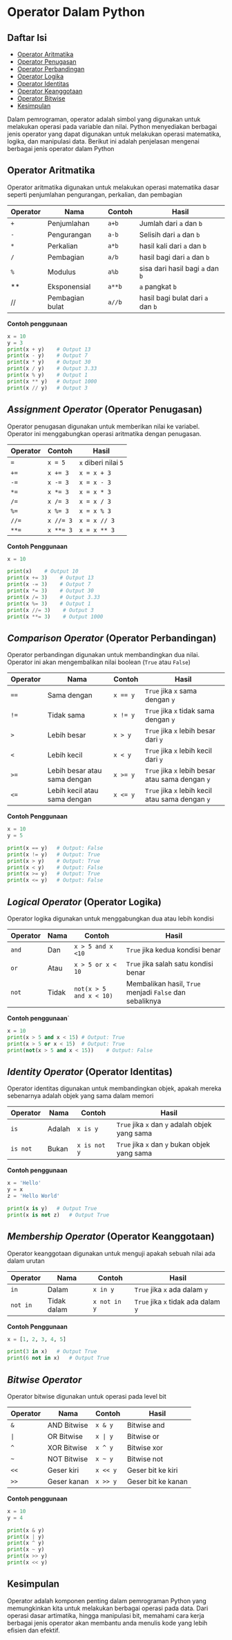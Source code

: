 # Operator Dalam Python

## Daftar Isi
- [Operator Aritmatika](#operator-aritmatika)
- [Operator Penugasan](#assignment-operator-operator-penugasan)
- [Operator Perbandingan](#comparison-operator-operator-perbandingan)
- [Operator Logika](#logical-operator-operator-logika)
- [Operator Identitas](#identity-operator-operator-identitas)
- [Operator Keanggotaan](#membership-operator-operator-keanggotaan)
- [Operator Bitwise](#bitwise-operator)
- [Kesimpulan](#kesimpulan)

Dalam pemrograman, operator adalah simbol yang digunakan untuk melakukan operasi pada variable dan nilai. Python menyediakan berbagai jenis operator yang dapat digunakan untuk melakukan operasi matematika, logika, dan manipulasi data. Berikut ini adalah penjelasan mengenai berbagai jenis operator dalam Python

## Operator Aritmatika 

Operator aritmatika digunakan untuk melakukan operasi matematika dasar seperti penjumlahan pengurangan, perkalian, dan pembagian

| Operator | Nama | Contoh | Hasil|
|----------|------|--------|------|
| `+` | Penjumlahan | `a+b` | Jumlah dari `a` dan `b`|
| `-` | Pengurangan | `a-b` | Selisih dari `a` dan `b`|
| `*` | Perkalian | `a*b` | hasil kali dari `a` dan `b`|
| `/` | Pembagian | `a/b` | hasil bagi dari `a` dan `b` |
| `%` | Modulus | `a%b` | sisa dari hasil bagi `a` dan `b` |
| ** | Eksponensial | `a**b` | `a` pangkat `b` |
| // | Pembagian bulat | `a//b` | hasil bagi bulat dari `a` dan `b` |

**Contoh penggunaan**

```Python
x = 10
y = 3
print(x + y)    # Output 13
print(x - y)    # Output 7
print(x * y)    # Output 30
print(x / y)    # Output 3.33
print(x % y)    # Output 1
print(x ** y)   # Output 1000
print(x // y)   # Output 3
```

## *Assignment Operator* (Operator Penugasan)

Operator penugasan digunakan untuk memberikan nilai ke variabel. Operator ini menggabungkan operasi aritmatika dengan penugasan.

| Operator | Contoh | Hasil |
|----------|--------|-------|
| `=` | `x = 5` | `x` diberi nilai `5`|
| `+=` | `x += 3` | `x = x + 3` |
| `-=` | `x -= 3` | `x = x - 3` |
| `*=` | `x *= 3` | `x = x * 3` |
| `/=` | `x /= 3` | `x = x / 3` |
| `%=` | `x %= 3` | `x = x % 3` |
| `//=` | `x //= 3` | `x = x // 3` |
| `**=` | `x **= 3` | `x = x ** 3` |

**Contoh Penggunaan**

```Python
x = 10

print(x)    # Output 10
print(x += 3)    # Output 13
print(x -= 3)    # Output 7
print(x *= 3)    # Output 30
print(x /= 3)    # Output 3.33
print(x %= 3)    # Output 1
print(x //= 3)    # Output 3
print(x **= 3)    # Output 1000
```

## *Comparison Operator* (Operator Perbandingan)

Operator perbandingan digunakan untuk membandingkan dua nilai. Operator ini akan mengembalikan nilai boolean (`True` atau `False`)

| Operator | Nama | Contoh | Hasil |
|----------|------|--------|-------|
| `==` | Sama dengan | `x == y` | `True` jika `x` sama dengan `y` |
| `!=` | Tidak sama | `x != y` | `True` jika `x` tidak sama dengan `y` |
| `>` | Lebih besar | `x > y` | `True` jika `x` lebih besar dari `y` |
| `<` | Lebih kecil | `x < y` | `True` jika `x` lebih kecil dari `y` | 
| `>=` | Lebih besar atau sama dengan | `x >= y` | `True` jika `x` lebih besar atau sama dengan `y` |
| `<=` | Lebih kecil atau sama dengan | `x <= y` | `True` jika `x` lebih kecil atau sama dengan `y` |

**Contoh Penggunaan**

```Python
x = 10
y = 5

print(x == y)   # Output: False
print(x != y)   # Output: True
print(x > y)    # Output: True
print(x < y)    # Output: False
print(x >= y)   # Output: True
print(x <= y)   # Output: False
```

## *Logical Operator* (Operator Logika)

Operator logika digunakan untuk menggabungkan dua atau lebih kondisi

| Operator | Nama | Contoh | Hasil |
|----------|------|--------|-------|
| `and` | Dan | `x > 5 and x <10` | `True` jika kedua kondisi benar |
| `or` | Atau | `x > 5 or x < 10` | `True` jika salah satu kondisi benar |
| `not` | Tidak | `not(x > 5 and x < 10)` | Membalikan hasil, `True` menjadi `False` dan sebaliknya |

**Contoh penggunaan**`

```Python
x = 10
print(x > 5 and x < 15) # Output: True
print(x > 5 or x < 15)	# Output: True
print(not(x > 5 and x < 15))    # Output: False
```

## *Identity Operator* (Operator Identitas)

Operator identitas digunakan untuk membandingkan objek, apakah mereka sebenarnya adalah objek yang sama dalam memori

| Operator | Nama | Contoh | Hasil |
|----------|------|--------|-------|
| `is` | Adalah | `x is y` | `True` jika `x` dan `y` adalah objek yang sama|
| `is not` | Bukan | `x is not y` | `True` jika `x` dan `y` bukan objek yang sama |

**Contoh penggunaan**

```Python
x = 'Hello'
y = x
z = 'Hello World'

print(x is y)   # Output True
print(x is not z)   # Output True
```

## *Membership Operator* (Operator Keanggotaan)

Operator keanggotaan digunakan untuk menguji apakah sebuah nilai ada dalam urutan

| Operator | Nama | Contoh | Hasil |
|----------|------|--------|-------|
| `in` | Dalam | `x in y` | `True` jika `x` ada dalam `y`|
| `not in` | Tidak dalam | `x not in y` | `True` jika `x` tidak ada dalam `y` |

**Contoh Penggunaan**

```Python
x = [1, 2, 3, 4, 5]

print(3 in x)   # Output True
print(6 not in x)   # Output True
```

## *Bitwise Operator* 

Operator bitwise digunakan untuk operasi pada level bit

| Operator | Nama | Contoh | Hasil |
|----------|------|--------|-------|
| `&` | AND Bitwise | `x & y` | Bitwise and|
| `\|` | OR Bitwise | `x \| y` | Bitwise or|
| `^` | XOR Bitwise | `x ^ y` | Bitwise xor|
| `~` | NOT Bitwise | `x ~ y` | Bitwise not|
| `<<` | Geser kiri | `x << y` | Geser bit ke kiri|
| `>>` | Geser kanan | `x >> y` | Geser bit ke kanan|

**Contoh penggunaan**

```Python
x = 10
y = 4

print(x & y)
print(x | y)
print(x ^ y)
print(x ~ y)
print(x >> y)
print(x << y)
```

## Kesimpulan

Operator adalah komponen penting dalam pemrograman Python yang memungkinkan kita untuk melakukan berbagai operasi pada data. Dari operasi dasar artimatika, hingga manipulasi bit, memahami cara kerja berbagai jenis operator akan membantu anda menulis kode yang lebih efisien dan efektif.